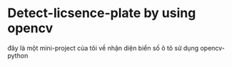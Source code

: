 # Detect-licsence-plate by using opencv

đây là một mini-project của tôi về nhận diện biển số ô tô sử dụng opencv-python 

